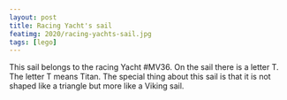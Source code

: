 ```yaml
---
layout: post
title: Racing Yacht's sail
featimg: 2020/racing-yachts-sail.jpg
tags: [lego]
---
```


This sail belongs to the racing Yacht #MV36. On the sail there is a letter T.
The letter T means Titan. The special thing about this sail is that it is not
shaped like a triangle but more like a Viking sail.
